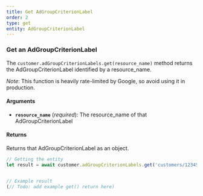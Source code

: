 ```yaml
---
title: Get AdGroupCriterionLabel
order: 2
type: get
entity: AdGroupCriterionLabel
---
```


### Get an AdGroupCriterionLabel

The `customer.adGroupCriterionLabels.get(resource_name)` method returns the AdGroupCriterionLabel identified by a resource_name.

_Note_: This function is heavily rate-limited by Google, so avoid using it in production.

#### Arguments

- **`resource_name`** (_required_): The resource_name of that AdGroupCriterionLabel

#### Returns

Returns that AdGroupCriterionLabel as an object.

```javascript
// Getting the entity
let result = await customer.adGroupCriterionLabels.get('customers/1234567890/adGroupCriterionLabels/123123123')
```

```javascript

// Example result
(// Todo: add example get() return here)

```
